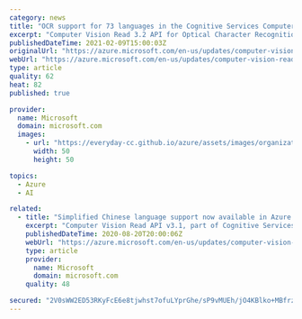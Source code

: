 ```yaml
---
category: news
title: "OCR support for 73 languages in the Cognitive Services Computer Vision public preview"
excerpt: "Computer Vision Read 3.2 API for Optical Character Recognition (OCR), part of Cognitive Services, announces its public preview with support for Simplified Chinese, Traditional Chinese, Japanese, and Korean, and several Latin languages, with option to use the cloud service or deploy the Docker container"
publishedDateTime: 2021-02-09T15:00:03Z
originalUrl: "https://azure.microsoft.com/en-us/updates/computer-vision-read-ocr-languages-update-preview/"
webUrl: "https://azure.microsoft.com/en-us/updates/computer-vision-read-ocr-languages-update-preview/"
type: article
quality: 62
heat: 82
published: true

provider:
  name: Microsoft
  domain: microsoft.com
  images:
    - url: "https://everyday-cc.github.io/azure/assets/images/organizations/microsoft.com-50x50.jpg"
      width: 50
      height: 50

topics:
  - Azure
  - AI

related:
  - title: "Simplified Chinese language support now available in Azure Cognitive Services Computer Vision public preview"
    excerpt: "Computer Vision Read API v3.1, part of Cognitive Services, announces its public preview with support for Simplified Chinese language."
    publishedDateTime: 2020-08-20T20:00:06Z
    webUrl: "https://azure.microsoft.com/en-us/updates/computer-vision-read-31-public-preview-adds-simplified-chinese-ocr/"
    type: article
    provider:
      name: Microsoft
      domain: microsoft.com
    quality: 48

secured: "2V0sWW2ED53RKyFcE6e8tjwhst7ofuLYprGhe/sP9vMUEh/jO4KBlko+MBfrz//DJSGb1Pd6zZfAKNG+D+PTDn5EeXvg3+WnjnTspIsaj+TGt4gCOEAYxPbF7eOQNxIyLAcIPcxhAWijcMYszFjBsOddZDorqC0vC1UtvMcWrJbvGXDfAA3/hVH7ZLiDyqztfby4ZiVFkQK5hnymcsSTgdgcE7UsSW9t9kWvCWfGxfoWx0mwfzsm0Tnum3pKvr5zyI4g90dcWSyaVrgTEbpUvUh/kooFhF8Hb6DtTsqJudaP6LFqmuQQO6medAIrPi2M4SRhp+i3z/laiqLcF2y+UxWbsMBDAXbcY05ZZtoPKzs=;izu6zCS41rIwJYJi3mfhEQ=="
---
```


